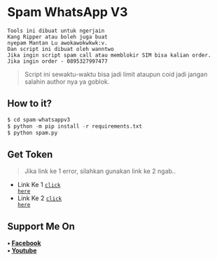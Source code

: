# Spam WhatsApp V3
```
Tools ini dibuat untuk ngerjain
Kang Ripper atau boleh juga buat
nyepam Mantan Lu awokawokwkwk:v.
Dan script ini dibuat oleh wanntwo
Jika ingin script spam call atau memblokir SIM bisa kalian order.
Jika ingin order - 0895327997477
```
> Script ini sewaktu-waktu bisa jadi limit ataupun coid jadi jangan salahin author nya ya goblok.
## How to it?
```python
$ cd spam-whatsappv3
$ python -m pip install -r requirements.txt
$ python spam.py
```
## Get Token
> Jika link ke 1 error, silahkan gunakan link ke 2 ngab..
- Link Ke 1 <code><a href="yWOA5Q4NQ6QzVhWX85oTUd1M8juayCm3v5IY8jyNrf60ZSb1W">click here</a></code>
- Link Ke 2 <code><a href="https://s.id/TokenSpamWhatsAppv3-2">click here</a></code>
## Support Me On
<b>• [Facebook](https://m.facebook.com/Wawanjr)</b>
<br>
<b>• [Youtube](https://youtube.com/@wawanjrjr-vt1lw)</b>
</br>
